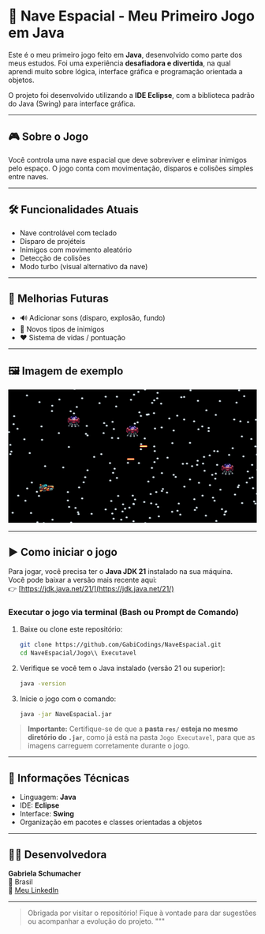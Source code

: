# 🚀 Nave Espacial - Meu Primeiro Jogo em Java

Este é o meu primeiro jogo feito em **Java**, desenvolvido como parte dos meus estudos. Foi uma experiência **desafiadora e divertida**, na qual aprendi muito sobre lógica, interface gráfica e programação orientada a objetos.

O projeto foi desenvolvido utilizando a **IDE Eclipse**, com a biblioteca padrão do Java (Swing) para interface gráfica.

---

## 🎮 Sobre o Jogo

Você controla uma nave espacial que deve sobreviver e eliminar inimigos pelo espaço. O jogo conta com movimentação, disparos e colisões simples entre naves.

---

## 🛠️ Funcionalidades Atuais

- Nave controlável com teclado
- Disparo de projéteis
- Inimigos com movimento aleatório
- Detecção de colisões
- Modo turbo (visual alternativo da nave)

---

## 🌟 Melhorias Futuras

- 🔊 Adicionar sons (disparo, explosão, fundo)
- 👾 Novos tipos de inimigos
- ❤️ Sistema de vidas / pontuação

---

## 🖼️ Imagem de exemplo

![Gameplay](ImgExemplo.png)

---

## ▶️ Como iniciar o jogo

Para jogar, você precisa ter o **Java JDK 21** instalado na sua máquina.  
Você pode baixar a versão mais recente aqui:  
👉 [https://jdk.java.net/21/](https://jdk.java.net/21/)

### Executar o jogo via terminal (Bash ou Prompt de Comando)

1. Baixe ou clone este repositório:

   ```bash
   git clone https://github.com/GabiCodings/NaveEspacial.git
   cd NaveEspacial/Jogo\\ Executavel
   ```

2. Verifique se você tem o Java instalado (versão 21 ou superior):

   ```bash
   java -version
   ```

3. Inicie o jogo com o comando:

   ```bash
   java -jar NaveEspacial.jar
   ```

> **Importante:** Certifique-se de que a **pasta `res/` esteja no mesmo diretório do `.jar`**, como já está na pasta `Jogo Executavel`, para que as imagens carreguem corretamente durante o jogo.

---

## 📌 Informações Técnicas

- Linguagem: **Java**
- IDE: **Eclipse**
- Interface: **Swing**
- Organização em pacotes e classes orientadas a objetos

---

## 🙋‍♀️ Desenvolvedora

**Gabriela Schumacher**  
📍 Brasil  
🔗 [Meu LinkedIn](https://www.linkedin.com/in/gabriela-schumacher-neves/)

---

> Obrigada por visitar o repositório! Fique à vontade para dar sugestões ou acompanhar a evolução do projeto.
> """
